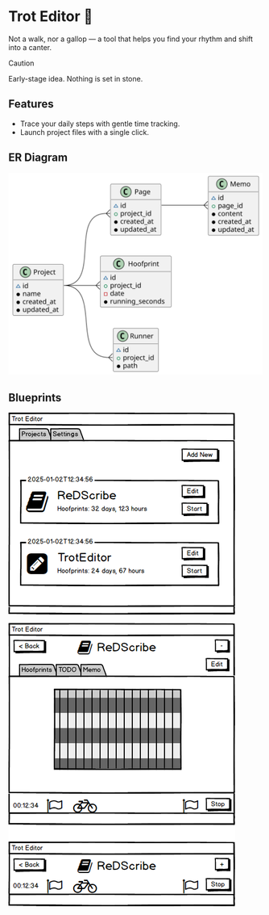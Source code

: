 # Trot Editor 🐎

Not a walk, nor a gallop — a tool that helps you find your rhythm and shift into a canter.

> [!CAUTION]
> Early-stage idea. Nothing is set in stone.

## Features
* Trace your daily steps with gentle time tracking.
* Launch project files with a single click.


## ER Diagram
![ER Diagram](doc/er-diagram.svg)


## Blueprints
![projects](doc/mockup/projects.png)

![projects_show](doc/mockup/projects_show.png)

